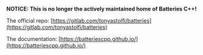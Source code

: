 **NOTICE: This is no longer the actively maintained home of Batteries C++!** 

The official repo: [https://gitlab.com/tonyastolfi/batteries](https://gitlab.com/tonyastolfi/batteries)

The documentation: [https://batteriescpp.github.io/](https://batteriescpp.github.io/)
